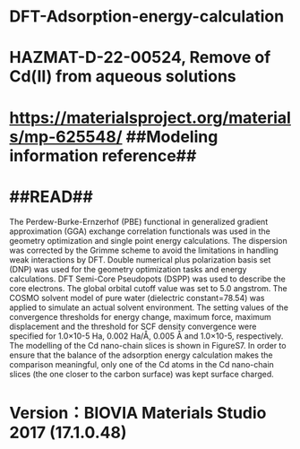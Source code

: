 # DFT-Adsorption-energy-calculation
# HAZMAT-D-22-00524, Remove of Cd(Ⅱ) from aqueous solutions
# https://materialsproject.org/materials/mp-625548/ ##Modeling information reference##
# ##READ##
  The Perdew-Burke-Ernzerhof (PBE) functional in generalized gradient approximation (GGA) exchange correlation functionals was used in the geometry optimization and single point energy calculations. 
  The dispersion was corrected by the Grimme scheme to avoid the limitations in handling weak interactions by DFT. 
  Double numerical plus polarization basis set (DNP) was used for the geometry optimization tasks and energy calculations.
  DFT Semi-Core Pseudopots (DSPP) was used to describe the core electrons. The global orbital cutoff value was set to 5.0 angstrom. 
  The COSMO solvent model of pure water (dielectric constant=78.54) was applied to simulate an actual solvent environment.
  The setting values of the convergence thresholds for energy change, maximum force, maximum displacement and the threshold for SCF density convergence were specified for 1.0×10-5  Ha, 0.002 Ha/Å, 0.005 Å and 1.0×10-5, respectively. 
  The modelling of the Cd nano-chain slices is shown in FigureS7.
  In order to ensure that the balance of the adsorption energy calculation makes the comparison meaningful, only one of the Cd atoms in the Cd nano-chain slices (the one closer to the carbon surface) was kept surface charged. 
# Version：BIOVIA Materials Studio 2017 (17.1.0.48)
